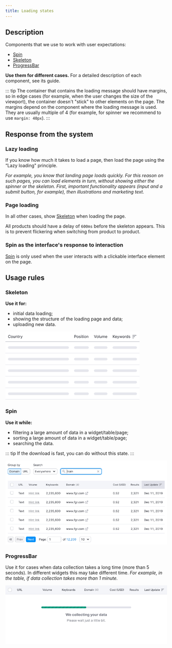 ```yaml
---
title: Loading states
---
```


## Description

Components that we use to work with user expectations:

- [Spin](/components/spin/)
- [Skeleton](/components/skeleton/)
- [ProgressBar](/components/progress-bar/)

**Use them for different cases.** For a detailed description of each component, see its guide.

::: tip
The container that contains the loading message should have margins, so in edge cases (for example, when the user changes the size of the viewport), the container doesn't "stick" to other elements on the page. The margins depend on the component where the loading message is used. They are usually multiple of 4 (for example, for spinner we recommend to use `margin: 40px`).
:::

## Response from the system

### Lazy loading

If you know how much it takes to load a page, then load the page using the “Lazy loading" principle.

_For example, you know that landing page loads quickly. For this reason on such pages, you can load elements in turn, without showing either the spinner or the skeleton. First, important functionality appears (input and a submit button, for example), then illustrations and marketing text._

### Page loading

In all other cases, show [Skeleton](/components/skeleton) when loading the page.

All products should have a delay of `600ms` before the skeleton appears. This is to prevent flickering when switching from product to product.

### Spin as the interface's response to interaction

[Spin](/components/spin) is only used when the user interacts with a clickable interface element on the page.

## Usage rules

### Skeleton

**Use it for:**

- initial data loading;
- showing the structure of the loading page and data;
- uploading new data.

![](static/loading-skeleton.png)

### Spin

**Use it while:**

- filtering a large amount of data in a widget/table/page;
- sorting a large amount of data in a widget/table/page;
- searching the data.

::: tip
If the download is fast, you can do without this state.
:::

![](static/spin.png)

### ProgressBar

Use it for cases when data collection takes a long time (more than 5 seconds). In different widgets this may take different time. _For example, in the table, if data collection takes more than 1 minute._

![](static/progressbar.png)

